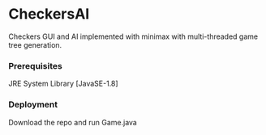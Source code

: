 # CheckersAI
Checkers GUI and AI implemented with minimax with multi-threaded game tree generation.
### Prerequisites
JRE System Library [JavaSE-1.8]
### Deployment
Download the repo and run Game.java
